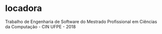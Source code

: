 # locadora
Trabalho de Engenharia de Software do Mestrado Profissional em Ciências da Computação - CIN UFPE - 2018
